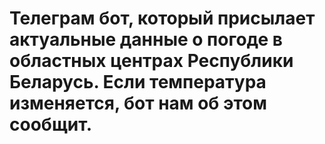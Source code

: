 # Телеграм бот, который присылает актуальные данные о погоде в областных центрах Республики Беларусь. Если температура изменяется, бот нам об этом сообщит.

